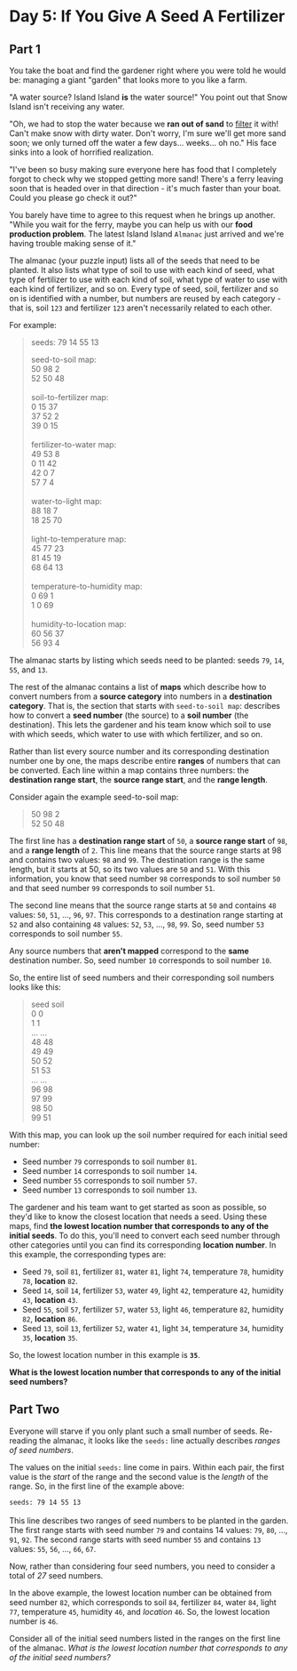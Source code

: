 # Day 5: If You Give A Seed A Fertilizer 

## Part 1

You take the boat and find the gardener right where you were told he would be: managing a giant "garden" that looks more to you like a farm.

"A water source? Island Island **is** the water source!" You point out that Snow Island isn't receiving any water.

"Oh, we had to stop the water because we **ran out of sand** to [filter](https://en.wikipedia.org/wiki/Sand_filter) it with! Can't make snow with dirty water. Don't worry, I'm sure we'll get more sand soon; we only turned off the water a few days... weeks... oh no." His face sinks into a look of horrified realization.

"I've been so busy making sure everyone here has food that I completely forgot to check why we stopped getting more sand! There's a ferry leaving soon that is headed over in that direction - it's much faster than your boat. Could you please go check it out?"

You barely have time to agree to this request when he brings up another. "While you wait for the ferry, maybe you can help us with our **food production problem**. The latest Island Island `Almanac` just arrived and we're having trouble making sense of it."

The almanac (your puzzle input) lists all of the seeds that need to be planted. It also lists what type of soil to use with each kind of seed, what type of fertilizer to use with each kind of soil, what type of water to use with each kind of fertilizer, and so on. Every type of seed, soil, fertilizer and so on is identified with a number, but numbers are reused by each category - that is, soil `123` and fertilizer `123` aren't necessarily related to each other.

For example:

> seeds: 79 14 55 13
>
> seed-to-soil map:<br>
> 50 98 2<br>
> 52 50 48<br>
>  <br>
> soil-to-fertilizer map: <br>
> 0 15 37 <br>
> 37 52 2 <br>
> 39 0 15 <br>
>  <br>
> fertilizer-to-water map: <br>
> 49 53 8 <br>
> 0 11 42 <br>
> 42 0 7 <br>
> 57 7 4 <br>
>  <br>
> water-to-light map: <br>
> 88 18 7 <br>
> 18 25 70 <br>
>  <br>
> light-to-temperature map: <br>
> 45 77 23 <br>
> 81 45 19 <br>
> 68 64 13 <br>
>  <br>
> temperature-to-humidity map: <br>
> 0 69 1 <br>
> 1 0 69 <br>
>  <br>
> humidity-to-location map: <br>
> 60 56 37 <br>
> 56 93 4 <br>

The almanac starts by listing which seeds need to be planted: seeds `79`, `14`, `55`, and `13`.

The rest of the almanac contains a list of **maps** which describe how to convert numbers from a **source category** into numbers in a **destination category**. That is, the section that starts with `seed-to-soil map`: describes how to convert a **seed number** (the source) to a **soil number** (the destination). This lets the gardener and his team know which soil to use with which seeds, which water to use with which fertilizer, and so on.

Rather than list every source number and its corresponding destination number one by one, the maps describe entire **ranges** of numbers that can be converted. Each line within a map contains three numbers: the **destination range start**, the **source range start**, and the **range length**.

Consider again the example seed-to-soil map:

> 50 98 2 <br>
> 52 50 48 <br>

The first line has a **destination range start** of `50`, a **source range start** of `98`, and a **range length** of `2`. This line means that the source range starts at 98 and contains two values: `98` and `99`. The destination range is the same length, but it starts at 50, so its two values are `50` and `51`. With this information, you know that seed number `98` corresponds to soil number `50` and that seed number `99` corresponds to soil number `51`.

The second line means that the source range starts at `50` and contains `48` values: `50`, `51`, ..., `96`, `97`. This corresponds to a destination range starting at `52` and also containing `48` values: `52`, `53`, ..., `98`, `99`. So, seed number `53` corresponds to soil number `55`.

Any source numbers that **aren't mapped** correspond to the **same** destination number. So, seed number `10` corresponds to soil number `10`.

So, the entire list of seed numbers and their corresponding soil numbers looks like this:

> seed  soil <br>
> 0     0 <br>
> 1     1 <br>
> ...   ... <br>
> 48    48 <br>
> 49    49 <br>
> 50    52 <br>
> 51    53 <br>
> ...   ... <br>
> 96    98 <br>
> 97    99 <br>
> 98    50 <br>
> 99    51 <br>

With this map, you can look up the soil number required for each initial seed number:

- Seed number `79` corresponds to soil number `81`.
- Seed number `14` corresponds to soil number `14`.
- Seed number `55` corresponds to soil number `57`.
- Seed number `13` corresponds to soil number `13`.

The gardener and his team want to get started as soon as possible, so they'd like to know the closest location that needs a seed. Using these maps, find **the lowest location number that corresponds to any of the initial seeds**. To do this, you'll need to convert each seed number through other categories until you can find its corresponding **location number**. In this example, the corresponding types are:

- Seed `79`, soil `81`, fertilizer `81`, water `81`, light `74`, temperature `78`, humidity `78`, **location** `82`.
- Seed `14`, soil `14`, fertilizer `53`, water `49`, light `42`, temperature `42`, humidity `43`, **location** `43`.
- Seed `55`, soil `57`, fertilizer `57`, water `53`, light `46`, temperature `82`, humidity `82`, **location** `86`.
- Seed `13`, soil `13`, fertilizer `52`, water `41`, light `34`, temperature `34`, humidity `35`, **location** `35`.

So, the lowest location number in this example is **`35`**.

**What is the lowest location number that corresponds to any of the initial seed numbers?**

## Part Two
Everyone will starve if you only plant such a small number of seeds. Re-reading the almanac, it looks like the `seeds:` line actually describes *ranges of seed numbers*.

The values on the initial `seeds:` line come in pairs. Within each pair, the first value is the *start* of the range and the second value is the *length* of the range. So, in the first line of the example above:

`seeds: 79 14 55 13`<br><br>
This line describes two ranges of seed numbers to be planted in the garden. The first range starts with seed number `79` and contains 14 values: `79`, `80`, ..., `91`, `92`. The second range starts with seed number `55` and contains `13` values: `55`, `56`, ..., `66`, `67`.

Now, rather than considering four seed numbers, you need to consider a total of *27* seed numbers.

In the above example, the lowest location number can be obtained from seed number `82`, which corresponds to soil `84`, fertilizer `84`, water `84`, light `77`, temperature `45`, humidity `46`, and *location* `46`. So, the lowest location number is `46`.

Consider all of the initial seed numbers listed in the ranges on the first line of the almanac. *What is the lowest location number that corresponds to any of the initial seed numbers?*